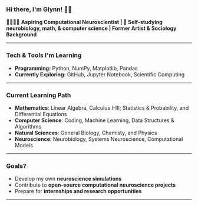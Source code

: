 ### Hi there, I'm Glynn! 👋🏾  

👨🏾‍💻🧠 **Aspiring Computational Neuroscientist | 🔬 Self-studying neurobiology, math, & computer science | Former Artist & Sociology Background**

---

### Tech & Tools I'm Learning  
 - **Programming:** Python, NumPy, Matplotlib, Pandas
 - **Currently Exploring:** GitHub, Jupyter Notebook, Scientific Computing  

---

### Current Learning Path  
- **Mathematics**: Linear Algebra, Calculus I-III; Statistics & Probability, and Differential Equations  
- **Computer Science**: Coding, Machine Learning, Data Structures & Algorithms
- **Natural Sciences**: General Biology, Chemisty, and Physics
- **Neuroscience**: Neurobiology, Systems Neuroscience, Computational Models  

---

### Goals?  
-  Develop my own **neuroscience simulations**
-  Contribute to **open-source computational neuroscience projects**  
-  Prepare for **internships and research opportunities**  
  
---
